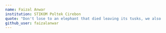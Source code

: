 ```yaml
---
name: Faizal Anwar
institution: STIKOM Poltek Cirebon
quote: "Don't lose to an elephant that died leaving its tusks, we also have to have things to pass on"
github_user: faizalanwar
---
```

